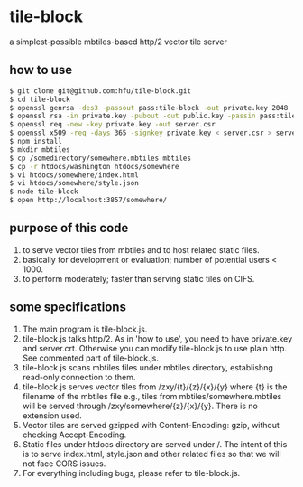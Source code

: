 # tile-block
a simplest-possible mbtiles-based http/2 vector tile server

## how to use
```sh
$ git clone git@github.com:hfu/tile-block.git
$ cd tile-block
$ openssl genrsa -des3 -passout pass:tile-block -out private.key 2048
$ openssl rsa -in private.key -pubout -out public.key -passin pass:tile-block
$ openssl req -new -key private.key -out server.csr
$ openssl x509 -req -days 365 -signkey private.key < server.csr > server.crt
$ npm install
$ mkdir mbtiles
$ cp /somedirectory/somewhere.mbtiles mbtiles
$ cp -r htdocs/washington htdocs/somewhere
$ vi htdocs/somewhere/index.html
$ vi htdocs/somewhere/style.json
$ node tile-block
$ open http://localhost:3857/somewhere/
```

## purpose of this code
1. to serve vector tiles from mbtiles and to host related static files.
2. basically for development or evaluation; number of potential users < 1000.
3. to perform moderately; faster than serving static tiles on CIFS.

## some specifications
1. The main program is tile-block.js.
2. tile-block.js talks http/2. As in 'how to use', you need to have private.key and server.crt. Otherwise you can modify tile-block.js to use plain http. See commented part of tile-block.js.
3. tile-block.js scans mbtiles files under mbtiles directory, establishng read-only connection to them.
4. tile-block.js serves vector tiles from /zxy/{t}/{z}/{x}/{y} where {t} is the filename of the mbtiles file e.g., tiles from mbtiles/somewhere.mbtiles will be served through /zxy/somewhere/{z}/{x}/{y}. There is no extension used.
5. Vector tiles are served gzipped with Content-Encoding: gzip, without checking Accept-Encoding.
6. Static files under htdocs directory are served under /. The intent of this is to serve index.html, style.json and other related files so that we will not face CORS issues.
7. For everything including bugs, please refer to tile-block.js.

